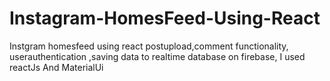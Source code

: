 # Instagram-HomesFeed-Using-React
Instgram homesfeed using react postupload,comment functionality, userauthentication ,saving data to realtime database on firebase, I used reactJs And MaterialUi
